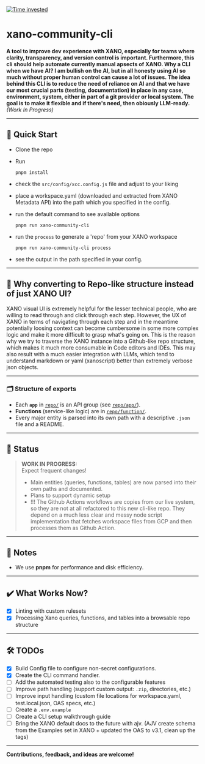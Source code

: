 [![Time invested](https://wakatime.com/badge/github/MihalyToth20/xano-community-cli.svg?style=social)](https://wakatime.com/badge/github/MihalyToth20/xano-community-cli)

# xano-community-cli

**A tool to improve dev experience with XANO, especially for teams where clarity, transparency, and version control is important. Furthermore, this cli should help automate currently manual apsects of XANO. Why a CLI when we have AI? I am bullish on the AI, but in all honesty using AI so much without proper human control can cause a lot of issues. The idea behind this CLI is to reduce the need of reliance on AI and that we have our most crucial parts (testing, documentation) in place in any case, environment, system, either in part of a git provider or local system. The goal is to make it flexible and if there's need, then obiously LLM-ready.**  
_(Work In Progress)_

---

## 🚀 Quick Start

- Clone the repo
- Run
  ```
  pnpm install
  ```
- check the `src/config/xcc.config.js` file and adjust to your liking
- place a workspace.yaml (downloaded and extracted from XANO Metadata API) into the path which you specified in the config.
- run the default command to see available options

  ```
  pnpm run xano-community-cli
  ```

- run the `process` to generate a 'repo' from your XANO workspace

  ```
  pnpm run xano-community-cli process
  ```

- see the output in the path specified in your config.

---

## 🤔 Why converting to Repo-like structure instead of just XANO UI?

XANO visual UI is extremely helpful for the lesser technical people, who are willing to read through and click through each step.
However, the UX of XANO in terms of navigating through each step and in the meantime potentially loosing context can become
cumbersome in some more complex logic and make it more difficult to grasp what's going on. 
This is the reason why we try to traverse the XANO instance into a Github-like repo structure, which makes it 
much more consumable in Code editors and IDEs. This may also result with a much easier integration with LLMs, which tend to 
understand markdown or yaml (xanoscript) better than extremely verbose json objects.

---

### 🗂️ Structure of exports

- Each **`app`** in [`repo/`](repo/) is an API group (see [`repo/app/`](repo/app/)).
- **Functions** (service-like logic) are in [`repo/function/`](repo/function).
- Every major entity is parsed into its own path with a descriptive `.json` file and a README.

---

## 🚧 Status

> **WORK IN PROGRESS:**  
> Expect frequent changes!  
> - Main entities (queries, functions, tables) are now parsed into their own paths and documented.
> - Plans to support dynamic setup
> - !!! The Github Actions workflows are copies from our live system, so they are not at all refactored to this new cli-like repo. They depend on a much less clear and messy node script implementation that fetches workspace files from GCP and then processes them as Github Action.

---

## 📝 Notes

- We use **pnpm** for performance and disk efficiency.

---

## ✔️ What Works Now?

- [x] Linting with custom rulesets
- [x] Processing Xano queries, functions, and tables into a browsable repo structure

---

## 🛠️ TODOs

- [X] Build Config file to configure non-secret configurations.
- [X] Create the CLI command handler.
- [ ] Add the automated testing also to the configurable features
- [ ] Improve path handling (support custom output: `.zip`, directories, etc.)
- [ ] Improve input handling (custom file locations for workspace.yaml, test.local.json, OAS specs, etc.)
- [ ] Create a `.env.example`
- [ ] Create a CLI setup walkthrough guide
- [ ] Bring the XANO default docs to the future with ajv. (AJV create schema from the Examples set in XANO + updated the OAS to v3.1, clean up the tags)

---

**Contributions, feedback, and ideas are welcome!**
